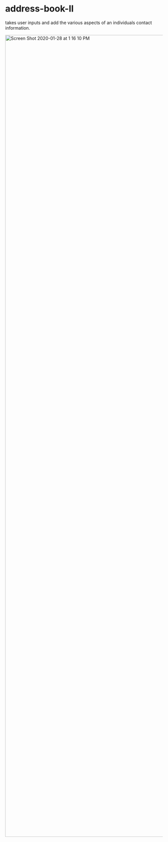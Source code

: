# address-book-II
takes user inputs and add the various aspects of an individuals contact information.


<img width="2560" alt="Screen Shot 2020-01-28 at 1 16 10 PM" src="https://user-images.githubusercontent.com/9637712/73306112-644d1e00-41d0-11ea-8b21-a25634cb408a.png">
